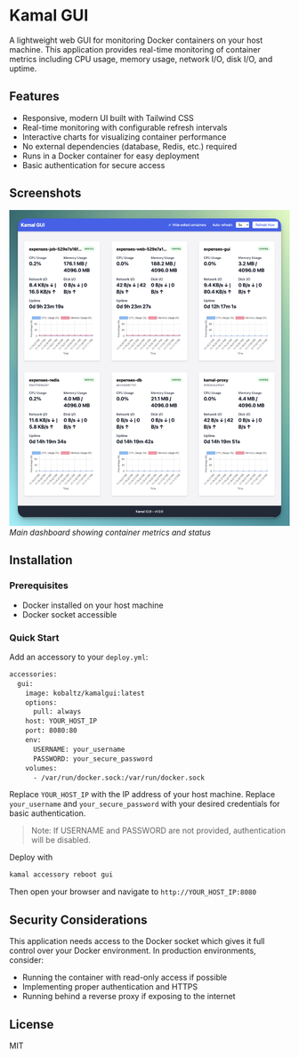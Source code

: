 # Kamal GUI

A lightweight web GUI for monitoring Docker containers on your host machine. This application provides real-time monitoring of container metrics including CPU usage, memory usage, network I/O, disk I/O, and uptime.

## Features

- Responsive, modern UI built with Tailwind CSS
- Real-time monitoring with configurable refresh intervals
- Interactive charts for visualizing container performance
- No external dependencies (database, Redis, etc.) required
- Runs in a Docker container for easy deployment
- Basic authentication for secure access

## Screenshots

![Dashboard Overview](images/screenshot.png)
*Main dashboard showing container metrics and status*

## Installation

### Prerequisites

- Docker installed on your host machine
- Docker socket accessible

### Quick Start

Add an accessory to your `deploy.yml`:

```bash
accessories:
  gui:
    image: kobaltz/kamalgui:latest
    options:
      pull: always
    host: YOUR_HOST_IP
    port: 8080:80
    env:
      USERNAME: your_username
      PASSWORD: your_secure_password
    volumes:
      - /var/run/docker.sock:/var/run/docker.sock
```

Replace `YOUR_HOST_IP` with the IP address of your host machine.
Replace `your_username` and `your_secure_password` with your desired credentials for basic authentication.

> Note: If USERNAME and PASSWORD are not provided, authentication will be disabled.

Deploy with

```bash
kamal accessory reboot gui
```

Then open your browser and navigate to `http://YOUR_HOST_IP:8080`


## Security Considerations

This application needs access to the Docker socket which gives it full control over your Docker environment. In production environments, consider:

- Running the container with read-only access if possible
- Implementing proper authentication and HTTPS
- Running behind a reverse proxy if exposing to the internet

## License

MIT
